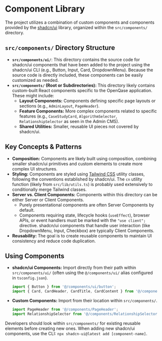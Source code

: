 # Component Library

The project utilizes a combination of custom components and components provided by the [shadcn/ui](https://ui.shadcn.com/) library, organized within the `src/components/` directory.

## `src/components/` Directory Structure

*   **`src/components/ui/`**: This directory contains the source code for shadcn/ui components that have been added to the project using the shadcn/ui CLI (e.g., Button, Input, Card, DropdownMenu). Because the source code is directly included, these components can be easily customized as needed.
*   **`src/components/` (Root or Subdirectories):** This directory likely contains custom-built React components specific to the OpenQase application. These might include:
    *   **Layout Components:** Components defining specific page layouts or sections (e.g., `AdminLayout`, `PageHeader`).
    *   **Feature Components:** More complex components related to specific features (e.g., `CaseStudyCard`, `AlgorithmSelector`, `RelationshipSelector` as seen in the Admin CMS).
    *   **Shared Utilities:** Smaller, reusable UI pieces not covered by shadcn/ui.

## Key Concepts & Patterns

*   **Composition:** Components are likely built using composition, combining smaller shadcn/ui primitives and custom elements to create more complex UI structures.
*   **Styling:** Components are styled using [Tailwind CSS](./styling.md) utility classes, following the conventions established by shadcn/ui. The `cn` utility function (likely from `src/lib/utils.ts`) is probably used extensively to conditionally merge Tailwind classes.
*   **Server vs. Client Components:** Components within this directory can be either Server or Client Components.
    *   Purely presentational components are often Server Components by default.
    *   Components requiring state, lifecycle hooks (`useEffect`), browser APIs, or event handlers must be marked with the `"use client";` directive. shadcn/ui components that handle user interaction (like DropdownMenu, Input, Checkbox) are typically Client Components.
*   **Reusability:** The goal is to create reusable components to maintain UI consistency and reduce code duplication.

## Using Components

*   **shadcn/ui Components:** Import directly from their path within `src/components/ui/` (often using the `@/components/ui/` alias configured in `tsconfig.json`).
    ```typescript
    import { Button } from '@/components/ui/button';
    import { Card, CardHeader, CardTitle, CardContent } from '@/components/ui/card';
    ```
*   **Custom Components:** Import from their location within `src/components/`.
    ```typescript
    import PageHeader from '@/components/PageHeader';
    import RelationshipSelector from '@/components/RelationshipSelector'; // Example path
    ```

Developers should look within `src/components/` for existing reusable elements before creating new ones. When adding new shadcn/ui components, use the CLI: `npx shadcn-ui@latest add [component-name]`. 